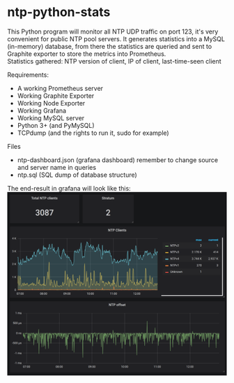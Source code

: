# ntp-python-stats
This Python program will monitor all NTP UDP traffic on port 123, it's very convenient for public NTP pool servers.
It generates statistics into a MySQL (in-memory) database, from there the statistics are queried and sent to Graphite exporter
to store the metrics into Prometheus.  
Statistics gathered: NTP version of client, IP of client, last-time-seen client

Requirements:
* A working Prometheus server
* Working Graphite Exporter
* Working Node Exporter
* Working Grafana 
* Working MySQL server
* Python 3+ (and PyMySQL)
* TCPdump (and the rights to run it, sudo for example)

Files
* ntp-dashboard.json (grafana dashboard) remember to change source and server name in queries
* ntp.sql (SQL dump of database structure)

The end-result in grafana will look like this:
![alt tag](https://github.com/HyperDevil/ntp-python-stats/blob/master/ntp.PNG?raw=true)
